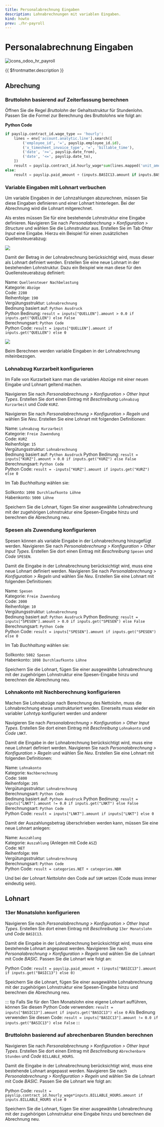 ```yaml
---
title: Personalabrechnung Eingaben
description: Lohnabrechnungen mit variablen Eingaben.
kind: howto
prev: ./hr-payroll
---
```


# Personalabrechnung Eingaben

![icons_odoo_hr_payroll](attachments/icons_odoo_hr_payroll.png)

{{ $frontmatter.description }}

## Abrechung

### Bruttolohn basierend auf Zeiterfassung berechnen

Öffnen Sie die Regel _Bruttolohn_ der Gehaltsstruktur für Stundenlohn. Passen Sie die Formel zur Berechnung des Bruttolohns wie folgt an:

**Python Code**

```python
if payslip.contract_id.wage_type == 'hourly':
	lines = env['account.analytic.line'].search([
		('employee_id', '=', payslip.employee_id.id),
		('x_timesheet_invoice_type', '=', 'billable_time'),
		('date', '>=', payslip.date_from),
		('date', '<=', payslip.date_to),
	])
	result = payslip.contract_id.hourly_wage*sum(lines.mapped('unit_amount'))
else:
	result = payslip.paid_amount + (inputs.BASIC13.amount if inputs.BASIC13 else 0)
```

### Variable Eingaben mit Lohnart verbuchen

Um variable Eingaben in der Lohnzahlungen abzurechnen, müssen Sie diese Eingaben definieren und einer Lohnart hinterlegen. Bei der Abrechnung wird die Lohnart mitgerechnet.

Als erstes müssen Sie für eine bestehende Lohnstruktur eine Eingabe definieren. Navigieren Sie nach _Personalabrechnung > Konfiguration > Structure_ und wählen Sie die Lohnstruktur aus. Erstellen Sie im Tab _Ohter Input_ eine Eingabe. Hierzu ein Beispiel für einen zusätzlichen Quellensteuerabzug:

![](attachments/Personalabrechnung%20Eingabe%20Quellensteuer.png)

Damit der Betrag in der Lohnabrechnung berücksichtigt wird, muss dieser als Lohnart definiert werden. Erstellen Sie eine neue Lohnart in der bestehenden Lohnstruktur. Dazu ein Beispiel wie man diese für den Quellensteuerabzug definiert:

Name: `Quellensteuer Nachbelastung`\
Kategorie: `Abzüge`\
Code: `2280`\
Reihenfolge: `190`\
Vergütungsstruktur: `Lohnabrechnung`\
Bedinung basiert auf: `Python Ausdruck`\
Python Bedinung: `result = inputs["QUELLEN"].amount > 0.0 if inputs.get("QUELLEN") else False` \
Berechnungsart: `Python Code`\
Python Code: `result = inputs["QUELLEN"].amount if inputs.get("QUELLEN") else 0`

![](attachments/Personalabrechnung%20Lohnart%20von%20Inputs.png)

Beim Berechnen werden variable Eingaben in der Lohnabrechnung miteinbezogen.

### Lohnabzug Kurzarbeit konfigurieren

Im Falle von Kurzarbeit kann man die variablen Abzüge mit einer neuen Eingabe und Lohnart geltend machen.

Navigieren Sie nach _Personalabrechnung > Konfiguration > Other Input Types_. Erstellen Sie dort einen Eintrag mit _Beschreibung_ `Lohnabzug Kurzarbeit` und _Code_ `KURZ`.

Navigieren Sie nach _Personalabrechnung > Konfiguration > Regeln_ und wählen Sie _Neu_. Erstellen Sie eine Lohnart mit folgenden Definitionen:

Name: `Lohnabzug Kurzarbeit`\
Kategorie: `Freie Zuwendung`\
Code: `KURZ`\
Reihenfolge: `15`\
Vergütungsstruktur: `Lohnabrechnung`\
Bedinung basiert auf: `Python Ausdruck`
Python Bedinung: `result = inputs["KURZ"].amount > 0.0 if inputs.get("KURZ") else False`\
Berechnungsart: `Python Code`\
Python Code: `result = -inputs["KURZ"].amount if inputs.get("KURZ") else 0`

Im Tab _Buchhaltung_ wählen sie:

Sollkonto: `1098 Durchlaufkonto Löhne`\
Habenkonto: `5000 Löhne`

Speichern Sie die Lohnart, fügen Sie einer ausgewählte Lohnabrechnung mit der zugehörigen Lohnstruktur eine Spesen-Eingabe hinzu und berechnen die Abrechnung neu.

### Spesen als Zuwendung konfigurieren

Spesen können als variable Eingabe in der Lohnabrechnung hinzugefügt werden. Navigieren Sie nach _Personalabrechnung > Konfiguration > Other Input Types_. Erstellen Sie dort einen Eintrag mit _Beschreibung_ `Spesen` und _Code_ `SPESEN`.

Damit die Eingabe in der Lohnabrechnung berücksichtigt wird, muss eine neue Lohnart definiert werden. Navigieren Sie nach _Personalabrechnung > Konfiguration > Regeln_ und wählen Sie _Neu_. Erstellen Sie eine Lohnart mit folgenden Definitionen:

Name: `Spesen`\
Kategorie: `Freie Zuwendung`\
Code: `2000`\
Reihenfolge: `10`\
Vergütungsstruktur: `Lohnabrechnung`\
Bedinung basiert auf: `Python Ausdruck`
Python Bedinung: `result = inputs["SPESEN"].amount > 0.0 if inputs.get("SPESEN") else False`\
Berechnungsart: `Python Code`\
Python Code: `result = inputs["SPESEN"].amount if inputs.get("SPESEN") else 0`

Im Tab _Buchhaltung_ wählen sie:

Sollkonto: `5082 Spesen`\
Habenkonto: `1098 Durchlaufkonto Löhne`

Speichern Sie die Lohnart, fügen Sie einer ausgewählte Lohnabrechnung mit der zugehörigen Lohnstruktur eine Spesen-Eingabe hinzu und berechnen die Abrechnung neu.

### Lohnakonto mit Nachberechnung konfigurieren

Machen Sie Lohnabzüge nach Berechnung des Nettolohn, muss die Lohnabrechnung etwas umstrukturiert werden. Einerseits muss wieder ein variabler Lohntyp konfiguriert werden und anderer

Navigieren Sie nach _Personalabrechnung > Konfiguration > Other Input Types_. Erstellen Sie dort einen Eintrag mit _Beschreibung_ `Lohnakonto` und _Code_ `LNKT`.

Damit die Eingabe in der Lohnabrechnung berücksichtigt wird, muss eine neue Lohnart definiert werden. Navigieren Sie nach _Personalabrechnung > Konfiguration > Regeln_ und wählen Sie _Neu_. Erstellen Sie eine Lohnart mit folgenden Definitionen:

Name: `Lohnakonto`\
Kategorie: `Nachberechnung`\
Code: `5800`\
Reihenfolge: `205`\
Vergütungsstruktur: `Lohnabrechnung`\
Berechnungsart: `Python Code`\
Bedinung basiert auf: `Python Ausdruck`
Python Bedinung: `result = inputs["LNKT"].amount != 0.0 if inputs.get("LNKT") else False`\
Berechnungsart: `Python Code`\
Python Code: `result = inputs["LNKT"].amount if inputs["LNKT"] else 0`

Damit der Auszahlungsbetrag überschrieben werden kann, müssen Sie eine neue Lohnart anlegen:

Name: `Auszahlung`\
Kategorie: `Auszahlung` (Anlegen mit Code `ASZ`)\
Code: `NET`\
Reihenfolge: `999`\
Vergütungsstruktur: `Lohnabrechnung`\
Berechnungsart: `Python Code`\
Python Code: `result = categories.NET + categories.NBR`

Und bei der Lohnart _Nettolohn_ den Code auf `SUM` setzen (Code muss immer eindeutig sein).

## Lohnart

### 13er Monatslohn konfigurieren

Navigieren Sie nach _Personalabrechnung > Konfiguration > Other Input Types_. Erstellen Sie dort einen Eintrag mit _Beschreibung_ `13er Monatslohn` und _Code_ `BASIC13`.

Damit die Eingabe in der Lohnabrechnung berücksichtigt wird, muss eine bestehende Lohnart angepasst werden. Navigieren Sie nach _Personalabrechnung > Konfiguration > Regeln_ und wählen Sie die Lohnart mit Code _BASIC_. Passen Sie die Lohnart wie folgt an:

Python Code: `result = payslip.paid_amount + (inputs["BASIC13"].amount if inputs.get("BASIC13") else 0)`

Speichern Sie die Lohnart, fügen Sie einer ausgewählte Lohnabrechnung mit der zugehörigen Lohnstruktur eine Spesen-Eingabe hinzu und berechnen die Abrechnung neu.

::: tip
Falls Sie für den 13en Monatslohn eine eigene Lohnart aufführen, können Sie diesen Python Code verwenden: `result = inputs["BASIC13"].amount if inputs.get("BASIC13") else 0`
Als Bedinung verwenden Sie diesen Code: `result = inputs["BASIC13"].amount != 0.0 if inputs.get("BASIC13") else False`
:::

### Bruttolohn basierend auf abrechenbaren Stunden berechnen

Navigieren Sie nach _Personalabrechnung > Konfiguration > Other Input Types_. Erstellen Sie dort einen Eintrag mit _Beschreibung_ `Abrechenbare Stunden` und _Code_ `BILLABLE_HOURS`.

Damit die Eingabe in der Lohnabrechnung berücksichtigt wird, muss eine bestehende Lohnart angepasst werden. Navigieren Sie nach _Personalabrechnung > Konfiguration > Regeln_ und wählen Sie die Lohnart mit Code _BASIC_. Passen Sie die Lohnart wie folgt an:

Python Code: `result = payslip.contract_id.hourly_wage*inputs.BILLABLE_HOURS.amount if inputs.BILLABLE_HOURS else 0`

Speichern Sie die Lohnart, fügen Sie einer ausgewählte Lohnabrechnung mit der zugehörigen Lohnstruktur eine Eingabe hinzu und berechnen die Abrechnung neu.
